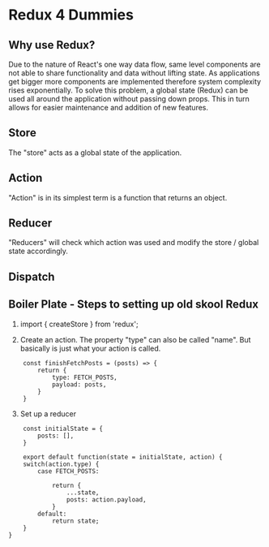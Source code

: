 # Redux 4 Dummies 

## Why use Redux?
Due to the nature of React's one way data flow, same level components are not able to share functionality
and data without lifting state. As applications get bigger more components are implemented therefore system 
complexity rises exponentially. To solve this problem, a global state (Redux) can be used all around the application 
without passing down props. This in turn allows for easier maintenance and addition of new features. 

## Store 
The "store" acts as a global state of the application. 

## Action
"Action" is in its simplest term is a function that returns an object.

## Reducer 
"Reducers" will check which action was used and modify the store / global state accordingly. 

## Dispatch

## Boiler Plate - Steps to setting up old skool Redux

1. import { createStore } from 'redux';

2. Create an action. 
The property "type" can also be called "name". But basically is just what your action is called. 
```
    const finishFetchPosts = (posts) => {
        return {
            type: FETCH_POSTS,
            payload: posts,
        }
    }
```

3. Set up a reducer
```
    const initialState = {
        posts: [],
    }
    
    export default function(state = initialState, action) {
    switch(action.type) {
        case FETCH_POSTS:

            return {
                ...state, 
                posts: action.payload,
            }
        default: 
            return state;
    }
}
```